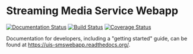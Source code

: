 # Streaming Media Service Webapp

[![Documentation
Status](https://readthedocs.org/projects/uis-smswebapp/badge/?version=latest)](http://uis-smswebapp.readthedocs.io/en/latest/?badge=latest)
[![Build
Status](https://travis-ci.org/uisautomation/sms-webapp.svg?branch=master)](https://travis-ci.org/uisautomation/sms-webapp)
[![Coverage
Status](https://coveralls.io/repos/github/uisautomation/sms-webapp/badge.svg?branch=master)](https://coveralls.io/github/uisautomation/sms-webapp?branch=master)

Documentation for developers, including a "getting started" guide, can be found
at https://uis-smswebapp.readthedocs.org/.
